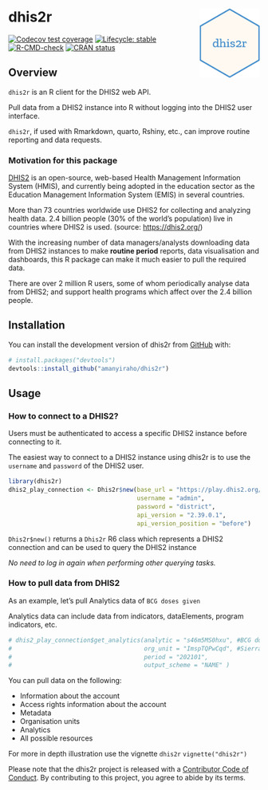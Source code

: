 
<!-- README.md is generated from README.Rmd. Please edit that file -->

# dhis2r <img src="man/figures/logo.png" align="right" height="139" />

<!-- badges: start -->

[![Codecov test
coverage](https://codecov.io/gh/amanyiraho/dhis2r/branch/master/graph/badge.svg)](https://app.codecov.io/gh/amanyiraho/dhis2r?branch=master)
[![Lifecycle:
stable](https://img.shields.io/badge/lifecycle-stable-brightgreen.svg)](https://lifecycle.r-lib.org/articles/stages.html#stable)
[![R-CMD-check](https://github.com/amanyiraho/dhis2r/actions/workflows/R-CMD-check.yaml/badge.svg)](https://github.com/amanyiraho/dhis2r/actions/workflows/R-CMD-check.yaml)
[![CRAN
status](https://www.r-pkg.org/badges/version/dhis2r)](https://CRAN.R-project.org/package=dhis2r)
<!-- badges: end -->

## Overview

`dhis2r` is an R client for the DHIS2 web API.

Pull data from a DHIS2 instance into R without logging into the DHIS2
user interface.

`dhis2r`, if used with Rmarkdown, quarto, Rshiny, etc., can improve
routine reporting and data requests.

### Motivation for this package

[DHIS2](https://dhis2.org/) is an open-source, web-based Health
Management Information System (HMIS), and currently being adopted in the
education sector as the Education Management Information System (EMIS)
in several countries.

More than 73 countries worldwide use DHIS2 for collecting and analyzing
health data. 2.4 billion people (30% of the world’s population) live in
countries where DHIS2 is used. (source: <https://dhis2.org/>)

With the increasing number of data managers/analysts downloading data
from DHIS2 instances to make **routine period** reports, data
visualisation and dashboards, this R package can make it much easier to
pull the required data.

There are over 2 million R users, some of whom periodically analyse data
from DHIS2; and support health programs which affect over the 2.4
billion people.

## Installation

You can install the development version of dhis2r from
[GitHub](https://github.com/) with:

``` r
# install.packages("devtools")
devtools::install_github("amanyiraho/dhis2r")
```

## Usage

### How to connect to a DHIS2?

Users must be authenticated to access a specific DHIS2 instance before
connecting to it.

The easiest way to connect to a DHIS2 instance using dhis2r is to use
the `username` and `password` of the DHIS2 user.

``` r
library(dhis2r)
dhis2_play_connection <- Dhis2r$new(base_url = "https://play.dhis2.org/",
                                    username = "admin",
                                    password = "district",
                                    api_version = "2.39.0.1",
                                    api_version_position = "before")
```

`Dhis2r$new()` returns a `Dhis2r` R6 class which represents a DHIS2
connection and can be used to query the DHIS2 instance

*No need to log in again when performing other querying tasks.*

### How to pull data from DHIS2

As an example, let’s pull Analytics data of `BCG doses given`

Analytics data can include data from indicators, dataElements, program
indicators, etc.

``` r
# dhis2_play_connection$get_analytics(analytic = "s46m5MS0hxu", #BCG doses given
#                                     org_unit = "ImspTQPwCqd", #Sierra Leone (National level)
#                                     period = "202101",
#                                     output_scheme = "NAME" )
```

You can pull data on the following:

- Information about the account
- Access rights information about the account
- Metadata
- Organisation units
- Analytics
- All possible resources

For more in depth illustration use the vignette `dhis2r`
`vignette("dhis2r")`

Please note that the dhis2r project is released with a [Contributor Code
of
Conduct](https://contributor-covenant.org/version/2/0/CODE_OF_CONDUCT.html).
By contributing to this project, you agree to abide by its terms.
